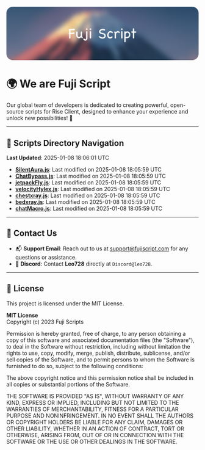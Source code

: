 ![Banner](.github/b.webp)

# 🌍 **We are Fuji Script**

Our global team of developers is dedicated to creating powerful, open-source scripts for Rise Client, designed to enhance your experience and unlock new possibilities! 🌟

---
<!-- SCRIPTS_NAVIGATION_START -->
## 📂 **Scripts Directory Navigation**

**Last Updated**: 2025-01-08 18:06:01 UTC

- **[SilentAura.js](scripts/SilentAura.js)**: Last modified on 2025-01-08 18:05:59 UTC
- **[ChatBypass.js](scripts/ChatBypass.js)**: Last modified on 2025-01-08 18:05:59 UTC
- **[jetpackFly.js](scripts/jetpackFly.js)**: Last modified on 2025-01-08 18:05:59 UTC
- **[velocityHylex.js](scripts/velocityHylex.js)**: Last modified on 2025-01-08 18:05:59 UTC
- **[chestxray.js](scripts/chestxray.js)**: Last modified on 2025-01-08 18:05:59 UTC
- **[bedxray.js](scripts/bedxray.js)**: Last modified on 2025-01-08 18:05:59 UTC
- **[chatMacro.js](scripts/chatMacro.js)**: Last modified on 2025-01-08 18:05:59 UTC

<!-- SCRIPTS_NAVIGATION_END -->

---

## 💬 **Contact Us**  
- 📬 **Support Email**: Reach out to us at [support@fujiscript.com](mailto:support@fujiscript.com) for any questions or assistance.  
- 💬 **Discord**: Contact **Leo728** directly at `Discord@leo728`.

---

## 📜 **License**

This project is licensed under the MIT License.  

**MIT License**  
Copyright (c) 2023 Fuji Scripts  

Permission is hereby granted, free of charge, to any person obtaining a copy of this software and associated documentation files (the "Software"), to deal in the Software without restriction, including without limitation the rights to use, copy, modify, merge, publish, distribute, sublicense, and/or sell copies of the Software, and to permit persons to whom the Software is furnished to do so, subject to the following conditions:  

The above copyright notice and this permission notice shall be included in all copies or substantial portions of the Software.  

THE SOFTWARE IS PROVIDED "AS IS", WITHOUT WARRANTY OF ANY KIND, EXPRESS OR IMPLIED, INCLUDING BUT NOT LIMITED TO THE WARRANTIES OF MERCHANTABILITY, FITNESS FOR A PARTICULAR PURPOSE AND NONINFRINGEMENT. IN NO EVENT SHALL THE AUTHORS OR COPYRIGHT HOLDERS BE LIABLE FOR ANY CLAIM, DAMAGES OR OTHER LIABILITY, WHETHER IN AN ACTION OF CONTRACT, TORT OR OTHERWISE, ARISING FROM, OUT OF OR IN CONNECTION WITH THE SOFTWARE OR THE USE OR OTHER DEALINGS IN THE SOFTWARE.  
